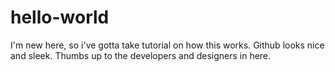 # hello-world
I'm new here, so i've gotta take tutorial on how this works.
Github looks nice and sleek. 
Thumbs up to the developers and designers in here.

